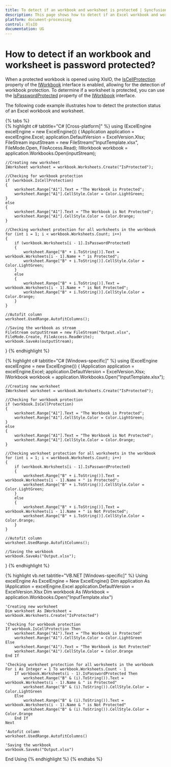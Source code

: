 ```yaml
---
title: To detect if an workbook and worksheet is protected | Syncfusion
description: This page shows how to detect if an Excel workbook and worksheet is password protected using the Syncfusion .NET Excel library (XlsIO).
platform: document-processing
control: XlsIO
documentation: UG
---
```


# How to detect if an workbook and worksheet is password protected?

When a protected workbook is opened using XlsIO, the [IsCellProtection](https://help.syncfusion.com/cr/document-processing/Syncfusion.XlsIO.IWorkbook.html#Syncfusion_XlsIO_IWorkbook_IsCellProtection) property of the [IWorkbook](https://help.syncfusion.com/cr/document-processing/Syncfusion.XlsIO.IWorkbook.html) interface is enabled, allowing for the detection of workbook protection. To determine if a worksheet is protected, you can use the [IsPasswordProtected](https://help.syncfusion.com/cr/document-processing/Syncfusion.XlsIO.ITabSheet.html#Syncfusion_XlsIO_ITabSheet_IsPasswordProtected) property of the [IWorkbook](https://help.syncfusion.com/cr/document-processing/Syncfusion.XlsIO.IWorkbook.html) interface.

The following code example illustrates how to detect the protection status of an Excel workbook and worksheet.

{% tabs %}  
{% highlight c# tabtitle="C# [Cross-platform]" %}
using (ExcelEngine excelEngine = new ExcelEngine())
{
    IApplication application = excelEngine.Excel;
    application.DefaultVersion = ExcelVersion.Xlsx;
    FileStream inputStream = new FileStream("InputTemplate.xlsx", FileMode.Open, FileAccess.Read);
    IWorkbook workbook = application.Workbooks.Open(inputStream);

    //Creating new worksheet
    IWorksheet worksheet = workbook.Worksheets.Create("IsProtected");

    //Checking for workbook protection
    if (workbook.IsCellProtection)
    {
        worksheet.Range["A1"].Text = "The Workbook is Protected";
        worksheet.Range["A1"].CellStyle.Color = Color.LightGreen;
    }
    else
    {
        worksheet.Range["A1"].Text = "The Workbook is Not Protected";
        worksheet.Range["A1"].CellStyle.Color = Color.Orange;
    }

    //Checking worksheet protection for all worksheets in the workbook
    for (int i = 1; i < workbook.Worksheets.Count; i++)
    {
        if (workbook.Worksheets[i - 1].IsPasswordProtected)
        {
            worksheet.Range["B" + i.ToString()].Text = workbook.Worksheets[i - 1].Name + " is Protected";
            worksheet.Range["B" + i.ToString()].CellStyle.Color = Color.LightGreen;
        }
        else
        {
            worksheet.Range["B" + i.ToString()].Text = workbook.Worksheets[i - 1].Name + " is Not Protected";
            worksheet.Range["B" + i.ToString()].CellStyle.Color = Color.Orange;
        }
    }

    //Autofit column
    worksheet.UsedRange.AutofitColumns();

    //Saving the workbook as stream
    FileStream outputStream = new FileStream("Output.xlsx", FileMode.Create, FileAccess.ReadWrite);
    workbook.SaveAs(outputStream);
}
{% endhighlight %}

{% highlight c# tabtitle="C# [Windows-specific]" %}
using (ExcelEngine excelEngine = new ExcelEngine())
{
    IApplication application = excelEngine.Excel;
    application.DefaultVersion = ExcelVersion.Xlsx;
    IWorkbook workbook = application.Workbooks.Open("InputTemplate.xlsx");

    //Creating new worksheet
    IWorksheet worksheet = workbook.Worksheets.Create("IsProtected");

    //Checking for workbook protection
    if (workbook.IsCellProtection)
    {
        worksheet.Range["A1"].Text = "The Workbook is Protected";
        worksheet.Range["A1"].CellStyle.Color = Color.LightGreen;
    }
    else
    {
        worksheet.Range["A1"].Text = "The Workbook is Not Protected";
        worksheet.Range["A1"].CellStyle.Color = Color.Orange;
    }

    //Checking worksheet protection for all worksheets in the workbook
    for (int i = 1; i < workbook.Worksheets.Count; i++)
    {
        if (workbook.Worksheets[i - 1].IsPasswordProtected)
        {
            worksheet.Range["B" + i.ToString()].Text = workbook.Worksheets[i - 1].Name + " is Protected";
            worksheet.Range["B" + i.ToString()].CellStyle.Color = Color.LightGreen;
        }
        else
        {
            worksheet.Range["B" + i.ToString()].Text = workbook.Worksheets[i - 1].Name + " is Not Protected";
            worksheet.Range["B" + i.ToString()].CellStyle.Color = Color.Orange;
        }
    }

    //Autofit column
    worksheet.UsedRange.AutofitColumns();

    //Saving the workbook
    workbook.SaveAs("Output.xlsx");
}
{% endhighlight %}

{% highlight vb.net tabtitle="VB.NET [Windows-specific]" %}
Using excelEngine As ExcelEngine = New ExcelEngine()
    Dim application As IApplication = excelEngine.Excel
    application.DefaultVersion = ExcelVersion.Xlsx
    Dim workbook As IWorkbook = application.Workbooks.Open("InputTemplate.xlsx")

    'Creating new worksheet
    Dim worksheet As IWorksheet = workbook.Worksheets.Create("IsProtected")

    'Checking for workbook protection
    If workbook.IsCellProtection Then
        worksheet.Range("A1").Text = "The Workbook is Protected"
        worksheet.Range("A1").CellStyle.Color = Color.LightGreen
    Else
        worksheet.Range("A1").Text = "The Workbook is Not Protected"
        worksheet.Range("A1").CellStyle.Color = Color.Orange
    End If

    'Checking worksheet protection for all worksheets in the workbook
    For i As Integer = 1 To workbook.Worksheets.Count - 1
        If workbook.Worksheets(i - 1).IsPasswordProtected Then
            worksheet.Range("B" & (i).ToString()).Text = workbook.Worksheets(i - 1).Name & " is Protected"
            worksheet.Range("B" & (i).ToString()).CellStyle.Color = Color.LightGreen
        Else
            worksheet.Range("B" & (i).ToString()).Text = workbook.Worksheets(i - 1).Name & " is Not Protected"
            worksheet.Range("B" & (i).ToString()).CellStyle.Color = Color.Orange
        End If
    Next

    'Autofit column
    worksheet.UsedRange.AutofitColumns()

    'Saving the workbook
    workbook.SaveAs("Output.xlsx")
End Using
{% endhighlight %}
{% endtabs %}